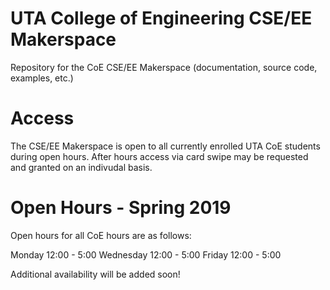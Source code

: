 # UTA College of Engineering CSE/EE Makerspace
Repository for the CoE CSE/EE Makerspace (documentation, source code, examples, etc.)

# Access
The CSE/EE Makerspace is open to all currently enrolled UTA CoE students during open hours. After hours access via card swipe may be requested and granted on an indivudal basis.

# Open Hours - Spring 2019
Open hours for all CoE hours are as follows:

Monday 12:00 - 5:00
Wednesday 12:00 - 5:00
Friday 12:00 - 5:00

Additional availability will be added soon!
